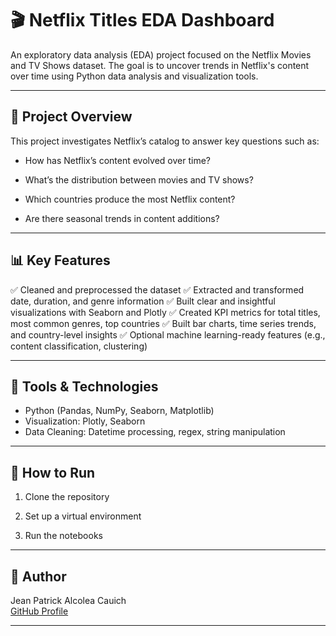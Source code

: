 # 🎬 Netflix Titles EDA Dashboard

An exploratory data analysis (EDA) project focused on the Netflix Movies and TV Shows dataset. The goal is to uncover trends in Netflix's content over time using Python data analysis and visualization tools.

---


## 📌 Project Overview

This project investigates Netflix’s catalog to answer key questions such as:

- How has Netflix’s content evolved over time?

- What’s the distribution between movies and TV shows?

- Which countries produce the most Netflix content?

- Are there seasonal trends in content additions?

---

## 📊 Key Features

✅ Cleaned and preprocessed the dataset
✅ Extracted and transformed date, duration, and genre information
✅ Built clear and insightful visualizations with Seaborn and Plotly
✅ Created KPI metrics for total titles, most common genres, top countries
✅ Built bar charts, time series trends, and country-level insights
✅ Optional machine learning-ready features (e.g., content classification, clustering)

---

## 🔧 Tools & Technologies

- Python (Pandas, NumPy, Seaborn, Matplotlib)
- Visualization: Plotly, Seaborn
- Data Cleaning: Datetime processing, regex, string manipulation

---

## 📂 How to Run

1. Clone the repository  

2. Set up a virtual environment  

3. Run the notebooks 

---

## 📌 Author

Jean Patrick Alcolea Cauich  
[GitHub Profile](https://github.com/Jean-Patrick-Alcolea)

---
